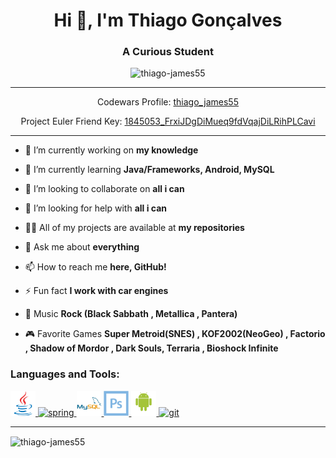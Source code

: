 <h1 align="center">Hi 👋, I'm Thiago Gonçalves</h1>
<h3 align="center">A Curious Student</h3>
<p align="center"> <img src="https://komarev.com/ghpvc/?username=thiago-james55&label=Profile%20views&color=0e75b6&style=flat" alt="thiago-james55" /> </p>

___________________________________

<p align="center">
Codewars Profile: <a href="https://www.codewars.com/users/thiago_james55/" target="blank">thiago_james55</a>
</p>
<p align="center">
Project Euler Friend Key: <a href="https://projecteuler.net/" target="blank">1845053_FrxiJDgDiMueq9fdVqajDiLRihPLCavi</a>
</p>

___________________________________

- 🔭 I’m currently working on **my knowledge**

- 🌱 I’m currently learning **Java/Frameworks, Android, MySQL**

- 👯 I’m looking to collaborate on **all i can**

- 🤝 I’m looking for help with **all i can**

- 👨‍💻 All of my projects are available at **my repositories**

- 💬 Ask me about **everything**

- 📫 How to reach me **here, GitHub!**

- ⚡ Fun fact **I work with car engines**

- :musical_note: Music **Rock (Black Sabbath , Metallica  , Pantera)**
- :video_game: Favorite Games **Super Metroid(SNES) , KOF2002(NeoGeo) , Factorio , Shadow of Mordor , Dark Souls, Terraria , Bioshock Infinite**


<h3 align="left">Languages and Tools:</h3>

<p align="left"> 

<a href="https://www.java.com" target="_blank"> <img src="https://raw.githubusercontent.com/devicons/devicon/master/icons/java/java-original.svg" alt="java" width="40" height="40"/> </a> <a href="https://spring.io/" target="_blank"> <img src="https://www.vectorlogo.zone/logos/springio/springio-icon.svg" alt="spring" width="40" height="40"/> </a> <a href="https://www.mysql.com/" target="_blank"> <img src="https://raw.githubusercontent.com/devicons/devicon/master/icons/mysql/mysql-original-wordmark.svg" alt="mysql" width="40" height="40"/> </a> <a href="https://www.photoshop.com/en" target="_blank"> <img src="https://raw.githubusercontent.com/devicons/devicon/master/icons/photoshop/photoshop-line.svg" alt="photoshop" width="40" height="40"/> </a> <a href="https://developer.android.com" target="_blank"> <img src="https://raw.githubusercontent.com/devicons/devicon/master/icons/android/android-original-wordmark.svg" alt="android" width="40" height="40"/> </a> <a href="https://git-scm.com/" target="_blank"> <img src="https://www.vectorlogo.zone/logos/git-scm/git-scm-icon.svg" alt="git" width="40" height="40"/> </a> </p>

___________________________________

<p><img align="center" src="https://github-readme-stats.vercel.app/api/top-langs?username=thiago-james55&show_icons=true&locale=en&layout=compact" alt="thiago-james55" /></p>
<br><br> <br><br><br>



